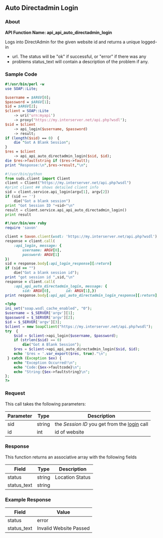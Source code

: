 
## Auto Directadmin Login

### About

**API Function Name: api_api_auto_directadmin_login**

Logs into DirectAdmin for the given website id and returns a unique logged-in
* url.  The status will be "ok" if successful, or "error" if there was any
* problems status_text will contain a description of the problem if any.


### Sample Code

```perl
#!/usr/bin/perl -w
use SOAP::Lite;

$username = $ARGV[0];
$password = $ARGV[1];
$id = $ARGV[2];
$client = SOAP::Lite
	-> uri('urn:myapi')
	-> proxy('https://my.interserver.net/api.php?wsdl');
$sid = $client
	-> api_login($username, $password)
	-> result;
if (length($sid) == 0)  {
	die "Got A Blank Session";
} 
$res = $client
	-> api_api_auto_directadmin_login($sid, $id);
die $res->faultstring if ($res->fault);
print "Response:\n",$res->result,"\n";

```

```python
#!/usr/bin/python
from suds.client import Client
client = Client("https://my.interserver.net/api.php?wsdl")
#print client ## shows detailed client info
sid = client.service.api_login(argv[1], argv[2])
if (sid == '')
	die("Got a blank session")
print "Got Session ID "+sid+"\n"
result = client.service.api_api_auto_directadmin_login()
print result

```

```ruby
#!/usr/bin/env ruby
require 'savon'

client = Savon.client(wsdl: 'https://my.interserver.net/api.php?wsdl')
response = client.call(
	:api_login, message: {
		username: ARGV[0],
		password: ARGV[1]
})
sid = response.body[:api_login_response][:return]
if (sid == "")
	die("Got a blank session id");
print "got session id ",sid,"\n"
response = client.call(
	:api_api_auto_directadmin_login, message: {
		sid: ARGV[0],		id: ARGV[1],})
print response.body[:api_api_auto_directadmin_login_response][:return],"\n"

```

```php
<?php
ini_set("soap.wsdl_cache_enabled", "0");
$username = $_SERVER['argv'][1];
$password = $_SERVER['argv'][2];
$id = $_SERVER['argv'][3];
$client = new SoapClient("https://my.interserver.net/api.php?wsdl");
try  { 
	$sid = $client->api_login($username, $password);
	if (strlen($sid) == 0)
		die("Got A Blank Session");
	$res = $client->api_api_auto_directadmin_login($sid, $id);
	echo '$res = '.var_export($res, true)."\n";
 } catch (Exception $ex) {
	echo "Exception Occurred!\n";
	echo "Code:{$ex->faultcode}\n";
	echo "String:{$ex->faultstring}\n";
}; 
?>

```



### Request

This call takes the following parameters:

Parameter|Type|Description
---------|----|-----------
sid|string|the *Session ID* you get from the [login](#login) call
id|int|id of website


### Response

This function returns an associative array with the following fields

Field|Type|Description
-----|----|-----------
status|string|Location Status
status_text|string|


### Example Response

<table>
	<thead>
		<tr>
			<th>Field</th>
			<th>Value</th>
		</tr>
	</thead>
	<tbody>
		<tr>
			<td>status</td>
			<td>error</td>
		</tr>
		<tr>
			<td>status_text</td>
			<td>Invalid Website Passed</td>
		</tr>
	</tbody>
</table>


